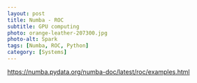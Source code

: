 ```yaml
---
layout: post
title: Numba - ROC
subtitle: GPU computing
photo: orange-leather-207300.jpg
photo-alt: Spark
tags: [Numba, ROC, Python]
category: [Systems]
---
```



https://numba.pydata.org/numba-doc/latest/roc/examples.html
